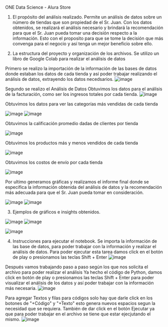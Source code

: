ONE Data Science - Alura Store

1. El propósito del análisis realizado.
Permite un análisis de datos sobre un número de tiendas que son propiedad de el Sr. Juan.
Con los datos obtenidos, se realizará el análisis necesario y brindará la recomendación para que el Sr. Juan pueda tomar una decisión respecto a la información.
Esto con el proposito para que se tome la decisión que más convenga para el negocio y así tenga un mejor beneficio sobre ello.

2. La estructura del proyecto y organización de los archivos.
Se utilizo un libro de Google Colab para realizar el análisis de datos  

Primero se realizo la importación de la información de las bases de datos donde estaban los datos de cada tienda y así poder trabajar realizando el análisis de datos, extrayendo los datos necedsarios.
![image](https://github.com/user-attachments/assets/ef74cca2-68a8-46ba-87c8-ada67a9f91a3)

Segundo se realizo el Análisis de Datos
Obtuvimos los datos para el análisis de la facturación, como ser los ingresos totales por cada tienda.
![image](https://github.com/user-attachments/assets/3474f084-32ac-4fa7-80e2-884f9e60ce43)


Obtuvimos los datos para ver las categorías más vendidas de cada tienda

![image](https://github.com/user-attachments/assets/76605e11-bc2f-4cbd-bed2-6c2177bfb2fa)
![image](https://github.com/user-attachments/assets/b4b84ce7-ab30-44e9-8a9e-22f92c5b5d3e)


Obtuvimos la calificación promedio dadas de clientes por tienda

![image](https://github.com/user-attachments/assets/fb2298a8-d1dc-4aa4-8a78-4763a2f3383c)


Obtuvimos los productos más y menos vendidos de cada tienda

![image](https://github.com/user-attachments/assets/5b58301f-d900-413f-8322-fed3af853db6)


Obtuvimos los costos de envío por cada tienda

![image](https://github.com/user-attachments/assets/448535f6-ce61-42e4-8add-ed0404cdec9f)


Por ultimo generamos gráficas y realizamos el informe final donde se especifica la información obtenida del análisis de datos y la recomendación más adecuada para que el Sr. Juan pueda tomar en consideración.

![image](https://github.com/user-attachments/assets/757293e5-4d8e-4c31-a053-8c092c196876)
![image](https://github.com/user-attachments/assets/967a8d92-162c-4552-b060-656ec1c16c2a)

3. Ejemplos de gráficos e insights obtenidos.

![image](https://github.com/user-attachments/assets/91a1c482-a3fb-4fd6-a42d-dbd6e16bd89e)
![image](https://github.com/user-attachments/assets/45606a13-4923-42cb-81de-94cfeab41ea9)

![image](https://github.com/user-attachments/assets/18d4d8de-3b65-4f8a-8742-9f71c101e14a)

4. Instrucciones para ejecutar el notebook.
Se importa la información de las base de datos, para poder trabajar con la información y realizar el análisis de datos.
Para poder ejecutar esta tarea damos click en el botón de play o presionamos las teclas Shift + Enter
![image](https://github.com/user-attachments/assets/ef74cca2-68a8-46ba-87c8-ada67a9f91a3)

Después vamos trabajando paso a paso según los que nos solicita el archivo para poder realizar el análisis
Ya hecho el código de Python, damos click en botón de play o presionamos las teclas Shift + Enter para poder visualizar el análisis de los datos y así poder trabajar con la información más necesaria.
![image](https://github.com/user-attachments/assets/10d16e6b-d0b6-4ce9-955d-0557f4f46c52)

Para agregar Textos y filas para códigos solo hay que darle click en los botones de "+Código" y "+Texto" esto genera nuevos espacios segun la necesidad que se requiera.
También de dar click en el botón Ejecutar ya que para poder trabajar en el archivo se tiene que estar ejecjutando el mismo.
![image](https://github.com/user-attachments/assets/dfe59736-e6bb-46dd-ad6d-8c2453794421)
